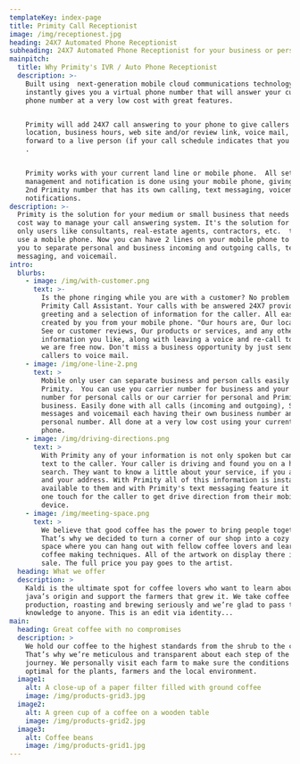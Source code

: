 ```yaml
---
templateKey: index-page
title: Primity Call Receptionist
image: /img/receptionest.jpg
heading: 24X7 Automated Phone Receptionist
subheading: 24X7 Automated Phone Receptionist for your business or personal needs
mainpitch:
  title: Why Primity's IVR / Auto Phone Receptionist
  description: >-
    Built using  next-generation mobile cloud communications technology, Primity
    instantly gives you a virtual phone number that will answer your current
    phone number at a very low cost with great features. 


    Primity will add 24X7 call answering to your phone to give callers your
    location, business hours, web site and/or review link, voice mail, or
    forward to a live person (if your call schedule indicates that you are open)
    . 


    Primity works with your current land line or mobile phone.  All setup,
    management and notification is done using your mobile phone, giving you a
    2nd Primity number that has its own calling, text messaging, voicemail, and
    notifications.
description: >-
  Primity is the solution for your medium or small business that needs a low
  cost way to manage your call answering system. It's the solution for mobile
  only users like consultants, real-estate agents, contractors, etc.  that only
  use a mobile phone. Now you can have 2 lines on your mobile phone to enable
  you to separate personal and business incoming and outgoing calls, text
  messaging, and voicemail.   
intro:
  blurbs:
    - image: /img/with-customer.png
      text: >-
        Is the phone ringing while you are with a customer? No problem for
        Primity Call Assistant. Your calls with be answered 24X7 providing a
        greeting and a selection of information for the caller. All easily
        created by you from your mobile phone. "Our hours are, Our location is,
        See or customer reviews, Our products or services, and any other
        information you like, along with leaving a voice and re-call to see if
        we are free now. Don't miss a business opportunity by just sending your
        callers to voice mail.
    - image: /img/one-line-2.png
      text: >
        Mobile only user can separate business and person calls easily with
        Primity.  You can use you carrier number for business and your Primity
        number for personal calls or our carrier for personal and Primity for
        business. Easily done with all calls (incoming and outgoing), SMS text
        messages and voicemail each having their own business number and
        personal number. All done at a very low cost using your current mobile
        phone.
    - image: /img/driving-directions.png
      text: >
        With Primity any of your information is not only spoken but can also be
        text to the caller. Your caller is driving and found you on a hands free
        search. They want to know a little about your service, if you are open
        and your address. With Primity all of this information is instantly
        available to them and with Primity's text messaging feature it is just
        one touch for the caller to get drive direction from their mobile
        device. 
    - image: /img/meeting-space.png
      text: >
        We believe that good coffee has the power to bring people together.
        That’s why we decided to turn a corner of our shop into a cozy meeting
        space where you can hang out with fellow coffee lovers and learn about
        coffee making techniques. All of the artwork on display there is for
        sale. The full price you pay goes to the artist.
  heading: What we offer
  description: >
    Kaldi is the ultimate spot for coffee lovers who want to learn about their
    java’s origin and support the farmers that grew it. We take coffee
    production, roasting and brewing seriously and we’re glad to pass that
    knowledge to anyone. This is an edit via identity...
main:
  heading: Great coffee with no compromises
  description: >
    We hold our coffee to the highest standards from the shrub to the cup.
    That’s why we’re meticulous and transparent about each step of the coffee’s
    journey. We personally visit each farm to make sure the conditions are
    optimal for the plants, farmers and the local environment.
  image1:
    alt: A close-up of a paper filter filled with ground coffee
    image: /img/products-grid3.jpg
  image2:
    alt: A green cup of a coffee on a wooden table
    image: /img/products-grid2.jpg
  image3:
    alt: Coffee beans
    image: /img/products-grid1.jpg
---
```


